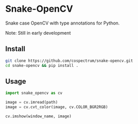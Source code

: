 # Snake-OpenCV
Snake case OpenCV with type annotations for Python.

Note: Still in early development

## Install

```sh
git clone https://github.com/cospectrum/snake-opencv.git
cd snake-opencv && pip install .
```

## Usage
```py
import snake_opencv as cv

image = cv.imread(path)
image = cv.cvt_color(image, cv.COLOR_BGR2RGB)

cv.imshow(window_name, image) 
```
